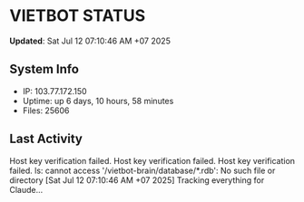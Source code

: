 # VIETBOT STATUS
**Updated**: Sat Jul 12 07:10:46 AM +07 2025

## System Info
- IP: 103.77.172.150
- Uptime: up 6 days, 10 hours, 58 minutes
- Files: 25606

## Last Activity
Host key verification failed.
Host key verification failed.
Host key verification failed.
ls: cannot access '/vietbot-brain/database/*.rdb': No such file or directory
[Sat Jul 12 07:10:46 AM +07 2025] Tracking everything for Claude...
